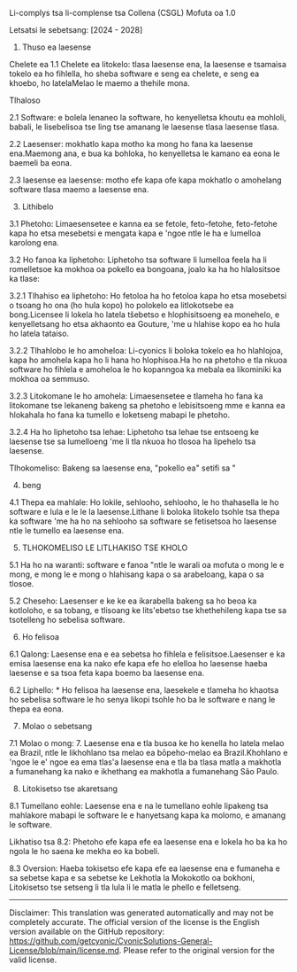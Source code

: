 Li-complys tsa li-complense tsa Collena (CSGL)
Mofuta oa 1.0

Letsatsi le sebetsang: [2024 - 2028]

1. Thuso ea laesense

Chelete ea 1.1 Chelete ea litokelo: tlasa laesense ena, la laesense e tsamaisa tokelo ea ho fihlella, ho sheba software e seng ea chelete, e seng ea khoebo, ho latelaMelao le maemo a thehile mona.

Tlhaloso

2.1 Software: e bolela lenaneo la software, ho kenyelletsa khoutu ea mohloli, babali, le lisebelisoa tse ling tse amanang le laesense tlasa laesense tlasa.

2.2 Laesenser: mokhatlo kapa motho ka mong ho fana ka laesense ena.Maemong ana, e bua ka bohloka, ho kenyelletsa le kamano ea eona le baemeli ba eona.

2.3 laesense ea laesense: motho efe kapa ofe kapa mokhatlo o amohelang software tlasa maemo a laesense ena.

3. Lithibelo

3.1 Phetoho: Limaesensetee e kanna ea se fetole, feto-fetohe, feto-fetohe kapa ho etsa mesebetsi e mengata kapa e 'ngoe ntle le ha e lumelloa karolong ena.

3.2 Ho fanoa ka liphetoho: Liphetoho tsa software li lumelloa feela ha li romelletsoe ka mokhoa oa pokello ea bongoana, joalo ka ha ho hlalositsoe ka tlase:

3.2.1 Tlhahiso ea liphetoho: Ho fetoloa ha ho fetoloa kapa ho etsa mosebetsi o tsoang ho ona (ho hula kopo) ho polokelo ea litlokotsebe ea bong.Licensee li lokela ho latela tšebetso e hlophisitsoeng ea monehelo, e kenyelletsang ho etsa akhaonto ea Gouture, 'me u hlahise kopo ea ho hula ho latela tataiso.

3.2.2 Tlhahlobo le ho amoheloa: Li-cyonics li boloka tokelo ea ho hlahlojoa, kapa ho amohela kapa ho li hana ho hlophisoa.Ha ho na phetoho e tla nkuoa software ho fihlela e amoheloa le ho kopanngoa ka mebala ea likominiki ka mokhoa oa semmuso.

3.2.3 Litokomane le ho amohela: Limaesensetee e tlameha ho fana ka litokomane tse lekaneng bakeng sa phetoho e lebisitsoeng mme e kanna ea hlokahala ho fana ka tumello e loketseng mabapi le phetoho.

3.2.4 Ha ho liphetoho tsa lehae: Liphetoho tsa lehae tse entsoeng ke laesense tse sa lumelloeng 'me li tla nkuoa ho tlosoa ha lipehelo tsa laesense.

Tlhokomeliso: Bakeng sa laesense ena, "pokello ea" setifi sa "

4. beng

4.1 Thepa ea mahlale: Ho lokile, sehlooho, sehlooho, le ho thahasella le ho software e lula e le le la laesense.Lithane li boloka litokelo tsohle tsa thepa ka software 'me ha ho na sehlooho sa software se fetisetsoa ho laesense ntle le tumello ea laesense ena.

5. TLHOKOMELISO LE LITLHAKISO TSE KHOLO

5.1 Ha ho na waranti: software e fanoa "ntle le warali oa mofuta o mong le e mong, e mong le e mong o hlahisang kapa o sa arabeloang, kapa o sa tlosoe.

5.2 Cheseho: Laesenser e ke ke ea ikarabella bakeng sa ho beoa ka kotloloho, e sa tobang, e tlisoang ke lits'ebetso tse khethehileng kapa tse sa tsotelleng ho sebelisa software.

6. Ho felisoa

6.1 Qalong: Laesense ena e ea sebetsa ho fihlela e felisitsoe.Laesenser e ka emisa laesense ena ka nako efe kapa efe ho elelloa ho laesense haeba laesense e sa tsoa feta kapa boemo ba laesense ena.

6.2 Liphello: * Ho felisoa ha laesense ena, laesekele e tlameha ho khaotsa ho sebelisa software le ho senya likopi tsohle ho ba le software e nang le thepa ea eona.

7. Molao o sebetsang

7.1 Molao o mong: 7. Laesense ena e tla busoa ke ho kenella ho latela melao ea Brazil, ntle le likhohlano tsa melao ea bōpeho-melao ea Brazil.Khohlano e 'ngoe le e' ngoe ea ema tlas'a laesense ena e tla ba tlasa matla a makhotla a fumanehang ka nako e ikhethang ea makhotla a fumanehang São Paulo.

8. Litokisetso tse akaretsang

8.1 Tumellano eohle: Laesense ena e na le tumellano eohle lipakeng tsa mahlakore mabapi le software le e hanyetsang kapa ka molomo, e amanang le software.

Likhatiso tsa 8.2: Phetoho efe kapa efe ea laesense ena e lokela ho ba ka ho ngola le ho saena ke mekha eo ka bobeli.

8.3 Oversion: Haeba tokisetso efe kapa efe ea laesense ena e fumaneha e sa sebetse kapa e sa sebetse ke Lekhotla la Mokokotlo oa bokhoni, Litokisetso tse setseng li tla lula li le matla le phello e felletseng.

---
Disclaimer: This translation was generated automatically and may not be completely accurate. The official version of the license is the English version available on the GitHub repository: https://github.com/getcyonic/CyonicSolutions-General-License/blob/main/license.md. Please refer to the original version for the valid license.